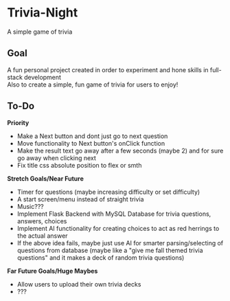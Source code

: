 # Trivia-Night
A simple game of trivia

## Goal
A fun personal project created in order to experiment and hone skills in full-stack development  
Also to create a simple, fun game of trivia for users to enjoy!

## To-Do
**Priority**  
- Make a Next button and dont just go to next question  
- Move functionality to Next button's onClick function  
- Make the result text go away after a few seconds (maybe 2) and for sure go away when clicking next  
- Fix title css absolute position to flex or smth  

**Stretch Goals/Near Future**  
- Timer for questions (maybe increasing difficulty or set difficulty)
- A start screen/menu instead of straight trivia
- Music???
- Implement Flask Backend with MySQL Database for trivia questions, answers, choices  
- Implement AI functionality for creating choices to act as red herrings to the actual answer  
- If the above idea fails, maybe just use AI for smarter parsing/selecting of questions from database (maybe like a "give me fall themed trivia questions" and it makes a deck of random trivia questions)  

**Far Future Goals/Huge Maybes**  
- Allow users to upload their own trivia decks  
- ???